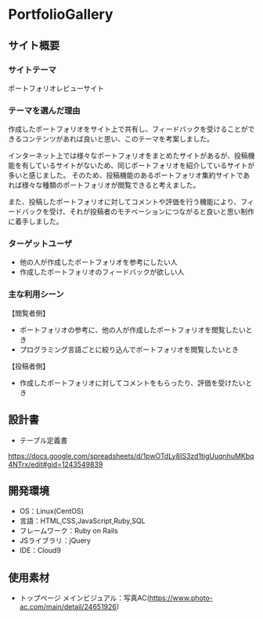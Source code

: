 # PortfolioGallery

## サイト概要
### サイトテーマ
ポートフォリオレビューサイト

### テーマを選んだ理由
作成したポートフォリオをサイト上で共有し、フィードバックを受けることができるコンテンツがあれば良いと思い、このテーマを考案しました。

インターネット上では様々なポートフォリオをまとめたサイトがあるが、投稿機能を有しているサイトがないため、同じポートフォリオを紹介しているサイトが多いと感じました。 そのため、投稿機能のあるポートフォリオ集約サイトであれば様々な種類のポートフォリオが閲覧できると考えました。

また、投稿したポートフォリオに対してコメントや評価を行う機能により、フィードバックを受け、それが投稿者のモチベーションにつながると良いと思い制作に着手しました。

### ターゲットユーザ
- 他の人が作成したポートフォリオを参考にしたい人
- 作成したポートフォリオのフィードバックが欲しい人

### 主な利用シーン
【閲覧者側】

- ポートフォリオの参考に、他の人が作成したポートフォリオを閲覧したいとき
- プログラミング言語ごとに絞り込んでポートフォリオを閲覧したいとき

【投稿者側】

- 作成したポートフォリオに対してコメントをもらったり、評価を受けたいとき

## 設計書
- テーブル定義書

https://docs.google.com/spreadsheets/d/1pwOTdLy8IS3zd1tigUuqnhuMKbq4NTrx/edit#gid=1243549839


## 開発環境
- OS：Linux(CentOS)
- 言語：HTML,CSS,JavaScript,Ruby,SQL
- フレームワーク：Ruby on Rails
- JSライブラリ：jQuery
- IDE：Cloud9

## 使用素材
- トップページ メインビジュアル：写真AC(https://www.photo-ac.com/main/detail/24651926)
